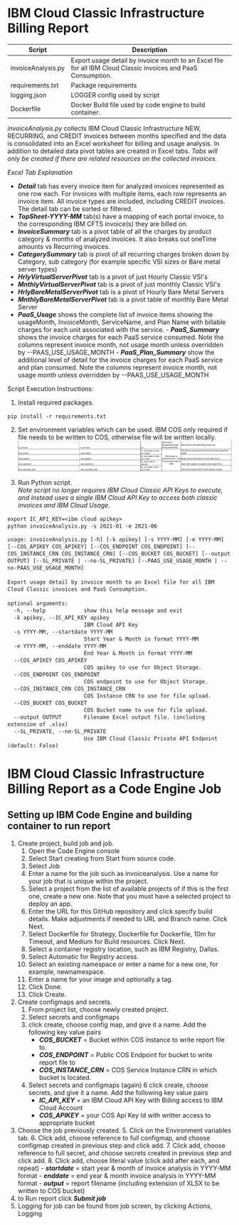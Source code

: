 # IBM Cloud Classic Infrastructure Billing Report

Script | Description
------ | -----------
invoiceAnalysis.py | Export usage detail by invoice month to an Excel file for all IBM Cloud Classic invoices and PaaS Consumption.
requirements.txt | Package requirements
logging.json | LOGGER config used by script
Dockerfile | Docker Build file used by code engine to build container.

*invoiceAnalysis.py* collects IBM Cloud Classic Infrastructure NEW, RECURRING, and CREDIT invoices between months specified and the data is consolidated into an
Excel worksheet for billing and usage analysis.  In addition to detailed data pivot tables are created in Excel tabs.   _Tabs will only be created if there are related resources on the collected invoices._

*Excel Tab Explanation*
   - ***Detail*** tab has every invoice item for analyzed invoices represented as one row each. For invoices with multiple items, each row represents an invoice item.  All invoice types are included, including CREDIT invoices.  The detail tab can be sorted or filtered.  
   - ***TopSheet-YYYY-MM*** tab(s) have a mapping of each portal invoice, to the corresponding IBM CFTS invoice(s) they are billed on.
   - ***InvoiceSummary*** tab is a pivot table of all the charges by product category & months of analyzed invoices. It also breaks out oneTime amounts vs Recurring invoices.
   - ***CategorySummary*** tab is pivot of all recurring charges broken down by Category, sub category (for example specific VSI sizes or Bare metal server types)
   - ***HrlyVirtualServerPivot*** tab is a pivot of just Hourly Classic VSI's
   - ***MnthlyVirtualServerPivot*** tab is a pivot of just monthly Classic VSI's
   - ***HrlyBareMetalServerPivot*** tab is a pivot of Hourly Bare Metal Servers
   - ***MnthlyBareMetalServerPivot*** tab is a pivot table of monthly Bare Metal Server
   - ***PaaS_Usage*** shows the complete list of invoice items showing the usageMonth, InvoiceMonth, ServiceName, and Plan Name with billable charges for each unit associated with the service. 
    - ***PaaS_Summary*** shows the invoice charges for each PaaS service consumed.  Note the columns represent invoice month, not usage month unless overridden by --PAAS_USE_USAGE_MONTH 
    - ***PaaS_Plan_Summary*** show the additional level of detail for the invoice charges for each PaaS service and plan consumed.  Note the columns represent invoice month, not usage month unless overridden by --PAAS_USE_USAGE_MONTH 


Script Execution Instructions:

1. Install required packages.  
````
pip install -r requirements.txt
````
2. Set environment variables which can be used.  IBM COS only required if file needs to be written to COS, otherwise file will be written locally.
![env_variables.png](env_variables.png)

3. Run Python script.</br>
*Note script no longer requires IBM Cloud Classic API Keys to execute, and instead uses a single IBM Cloud API Key to access both classic invoices and IBM Cloud Usage.*

```bazaar
export IC_API_KEY=<ibm cloud apikey>
python invoiceAnalysis.py -s 2021-01 -e 2021-06
```

```bazaar
usage: invoiceAnalysis.py [-h] [-k apikey] [-s YYYY-MM] [-e YYYY-MM] [--COS_APIKEY COS_APIKEY] [--COS_ENDPOINT COS_ENDPOINT] [--COS_INSTANCE_CRN COS_INSTANCE_CRN] [--COS_BUCKET COS_BUCKET] [--output OUTPUT] [--SL_PRIVATE | --no-SL_PRIVATE] [--PAAS_USE_USAGE_MONTH | --no-PAAS_USE_USAGE_MONTH]

Export usage detail by invoice month to an Excel file for all IBM Cloud Classic invoices and PaaS Consumption.

optional arguments:
  -h, --help            show this help message and exit
  -k apikey, --IC_API_KEY apikey
                        IBM Cloud API Key
  -s YYYY-MM, --startdate YYYY-MM
                        Start Year & Month in format YYYY-MM
  -e YYYY-MM, --enddate YYYY-MM
                        End Year & Month in format YYYY-MM
  --COS_APIKEY COS_APIKEY
                        COS apikey to use for Object Storage.
  --COS_ENDPOINT COS_ENDPOINT
                        COS endpoint to use for Object Storage.
  --COS_INSTANCE_CRN COS_INSTANCE_CRN
                        COS Instance CRN to use for file upload.
  --COS_BUCKET COS_BUCKET
                        COS Bucket name to use for file upload.
  --output OUTPUT       Filename Excel output file. (including extension of .xlsx)
  --SL_PRIVATE, --no-SL_PRIVATE
                        Use IBM Cloud Classic Private API Endpoint (default: False)

```

# IBM Cloud Classic Infrastructure Billing Report as a Code Engine Job

## Setting up IBM Code Engine and building container to run report
1. Create project, build job and job.
    1. Open the Code Engine console
    2. Select Start creating from Start from source code.
    3. Select Job
    4. Enter a name for the job such as invoiceanalysis. Use a name for your job that is unique within the project.
    5. Select a project from the list of available projects of if this is the first one, create a new one. Note that you must have a selected project to deploy an app.
    6. Enter the URL for this GitHub repository and click specify build details. Make adjustments if needed to URL and Branch name. Click Next.
    7. Select Dockerfile for Strategy, Dockerfile for Dockerfile, 10m for Timeout, and Medium for Build resources. Click Next.
    8.  Select a container registry location, such as IBM Registry, Dallas.
    9.  Select Automatic for Registry access.
    10. Select an existing namespace or enter a name for a new one, for example, newnamespace.
    11. Enter a name for your image and optionally a tag.
    12. Click Done.
    13. Click Create.
2. Create configmaps and secrets.
    1. From project list, choose newly created project.
    2. Select secrets and configmaps
    3. click create, choose config map, and give it a name. Add the following key value pairs
        - ***COS_BUCKET*** = Bucket within COS instance to write report file to.
        - ***COS_ENDPOINT*** = Public COS Endpoint for bucket to write report file to
        - ***COS_INSTANCE_CRN*** = COS Service Instance CRN in which bucket is located.
    4. Select secrets and configmaps (again)
    6 click create, choose secrets, and give it a name. Add the following key value pairs
         - ***IC_API_KEY*** = an IBM Cloud API Key with Billing access to IBM Cloud Account
         - ***COS_APIKEY*** = your COS Api Key Id with writter access to appropriate bucket
3. Choose the job previously created.
    5. Click on the Environment variables tab.
    6. Click add, choose reference to full configmap, and choose configmap created in previous step and click add.
    7. Click add, choose reference to full secret, and choose secrets created in previous step and click add.
    8. Click add, choose literal value (click add after each, and repeat)
        -  ***startdate*** = start year & month of invoice analysis in YYYY-MM format
        -  ***enddate*** = end year & month invoice analysis in YYYY-MM format
        -  ***output*** = report filename (including extension of XLSX to be written to COS bucket)
4. to Run report click ***Submit job***
5. Logging for job can be found from job screen, by clicking Actions, Logging

